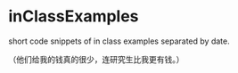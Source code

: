 # inClassExamples
short code snippets of in class examples separated by date.

（他们给我的钱真的很少，连研究生比我更有钱。）
